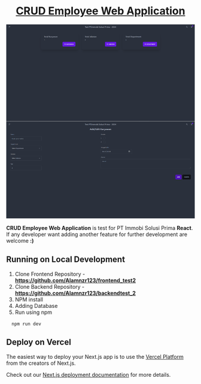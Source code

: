 <h1 align="center">
  <a href="https://github.com/Alamnzr123/frontend_test2">
   CRUD Employee Web Application
  </a>
  <br />
</h1>

![screenshot](public/ss2.png)

**CRUD Employee Web Application** is test for PT Immobi Solusi Prima **React**.
If any developer want adding another feature for further development are welcome **:)**

## Running on Local Development

1. Clone Frontend Repository - **https://github.com/Alamnzr123/frontend_test2**
2. Clone Backend Repository - **https://github.com/Alamnzr123/backendtest_2**
3. NPM install
4. Adding Database
5. Run using npm
```
  npm run dev
```

## Deploy on Vercel

The easiest way to deploy your Next.js app is to use the [Vercel Platform](https://vercel.com/new?utm_medium=default-template&filter=next.js&utm_source=create-next-app&utm_campaign=create-next-app-readme) from the creators of Next.js.

Check out our [Next.js deployment documentation](https://nextjs.org/docs/deployment) for more details.